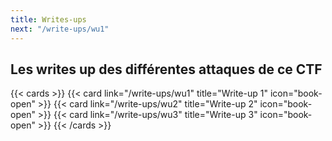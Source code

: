 ```yaml
---
title: Writes-ups
next: "/write-ups/wu1"
---
```


## Les writes up des différentes attaques de ce CTF

{{< cards >}}
  {{< card link="/write-ups/wu1" title="Write-up 1" icon="book-open" >}}
  {{< card link="/write-ups/wu2" title="Write-up 2" icon="book-open" >}}
  {{< card link="/write-ups/wu3" title="Write-up 3" icon="book-open" >}}
{{< /cards >}}

